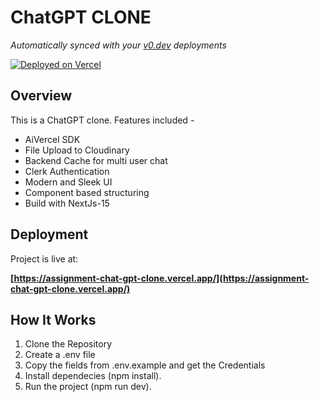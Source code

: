 # ChatGPT CLONE

*Automatically synced with your [v0.dev](https://v0.dev) deployments*

[![Deployed on Vercel](https://img.shields.io/badge/Deployed%20on-Vercel-black?style=for-the-badge&logo=vercel)](https://assignment-chat-gpt-clone.vercel.app/)

## Overview
This is a ChatGPT clone. Features included -
- AiVercel SDK
- File Upload to Cloudinary
- Backend Cache for multi user chat
- Clerk Authentication
- Modern and Sleek UI
- Component based structuring
- Build with NextJs-15

## Deployment

Project is live at:

**[https://assignment-chat-gpt-clone.vercel.app/](https://assignment-chat-gpt-clone.vercel.app/)**

## How It Works

1. Clone the Repository
2. Create a .env file
3. Copy the fields from .env.example and get the Credentials
4. Install dependecies (npm install).
5. Run the project (npm run dev).